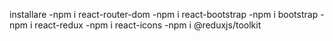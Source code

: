 installare 
-npm i react-router-dom
-npm i react-bootstrap
-npm i bootstrap
-npm i react-redux
-npm i react-icons
-npm i @reduxjs/toolkit
